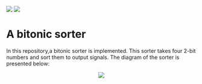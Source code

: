 ![](../../workflows/gds/badge.svg) ![](../../workflows/docs/badge.svg)

#  A bitonic sorter
In this repository,a bitonic sorter is implemented. This sorter takes four 2-bit numbers and sort them to output signals. The diagram of the sorter is presented below:
<p align="center">
<img src="https://github.com/Vasitito/Bitonic_sorter/assets/91189945/0d82b66a-57bb-442a-bfcd-badecf4ffde8">
</p>
